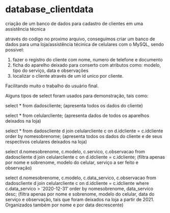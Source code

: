 # database_clientdata
criação de um banco de dados para cadastro de clientes em uma assistência técnica



através do codigo no proximo arquivo, conseguimos criar um banco de dados para uma loja/assistência técinica de celulares com o MySQL, sendo possivel: 

1. fazer o registro do cliente com nome, numero de telefone e documento
2. ficha do aparelho deixado para conserto com atributos como: modelo, tipo do serviço, data e observações
3. localizar o cliente através de um id unico por cliente.

Facilitando muito o trabalho do usuário final.

Alguns tipos de select foram usados para demonstração, tais como:

select * from dadoscliente; 
(apresenta todos os dados do cliente)

select * from celularcliente; 
(apresenta dados de todos os aparelhos deixados na loja)

select * from dadoscliente d
join celularcliente c
on d.idcliente = c.idcliente
order by nomesobrenome;
(apresenta todos os dados do cliente e de seus respectivos celulares deixados na loja)

select d.nomesobrenome, c.modelo, c.servico, c.observacao from dadoscliente d
join celularcliente c
on d.idcliente = c.idcliente;
(filtra apenas por nome e sobrenome, modelo do celular, serviço a ser feito e observação)


select d.nomesobrenome, c.modelo, c.data_servico, c.observacao   from dadoscliente d
join celularcliente c
on d.idcliente = c.idcliente
where c.data_servico > '2020-12-31'
order by nomesobrenome, data_servico desc;
(filtra apenas por nome e sobrenome, modelo do celular, data do serviço e observação, tais que foram deixados na loja a partir de 2021.
Organizados também por nome e por data decrescente)
